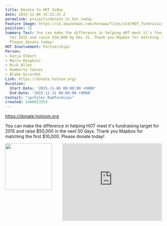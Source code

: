 ```yaml
---
title: Donate to HOT today
date: 2015-11-06 15:22:33 Z
permalink: projects/donate_to_hot_today
Feature Image: https://s3.amazonaws.com/hotwww/files/old/HOT_fundraising_image_hires.jpg
position: 32
Summary Text: You can make the difference in helping HOT meet it's fundraising target
  for 2015 and raise $50,000 by Dec 31. Thank you Mapbox for matching the first $10,000.
  Please donate today!
HOT Involvement: Partnerships
Person:
- Katja Ulbert
- Marco Minghini
- Nick Allen
- Humberto Yances
- Blake Girardot
Link: https://donate.hotosm.org/
Duration:
  Start Date: '2015-11-06 00:00:00 +0000'
  End Date: '2015-12-31 00:00:00 +0000'
Contact: "<p>Tyler Radford</p>"
created: 1446823353
---
```


<a href="https://donate.hotosm.org" target="_self">https://donate.hotosm.org</a>
<p>You can make the difference in helping HOT meet it's fundraising target for 2015 and raise $50,000 in the next 50 days. Thank you Mapbox for matching the first $10,000. Please donate today! </p>
<p><img style="float: left;" src="https://donate.hotosm.org/img/Mapbox-Graphic.jpg" alt="" height="150" width="150">
<iframe style="float: right;" src="https://www.youtube.com/embed/8wdzGKmZu-k" frameborder="0" height="250" width="320"></iframe></p>
